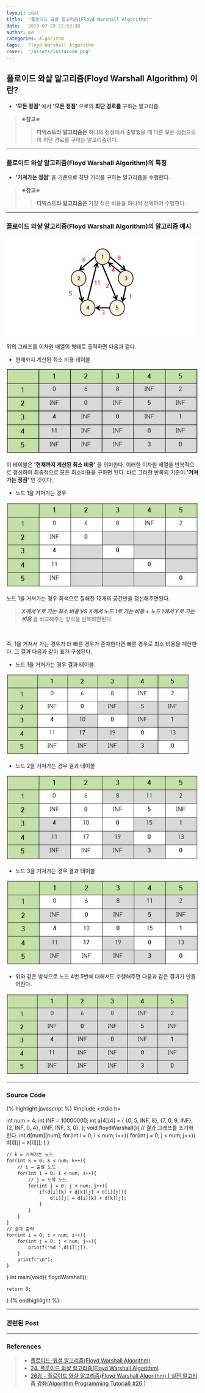 ```yaml
---
layout: post
title:  "플로이드 와샬 알고리즘(Floyd Warshall Algorithm)"
date:   2019-07-29 22:53:30
author: me
categories: Algorithm
tags:	Floyd Warshall Algorithm
cover:  "/assets/instacode.png"
---
```


## 플로이드 와샬 알고리즘(Floyd Warshall Algorithm) 이란?
* __'모든 정점'__ 에서 __'모든 정점'__ 으로의 __최단 경로를__ 구하는 알고리즘.
> __※참고※__ <br/> 
>> __다익스트라 알고리즘은__ 하나의 정점에서 출발했을 때 다른 모든 정점으로의 최단 경로를 구하는 알고리즘이다.


<hr />


### 플로이드 와샬 알고리즘(Floyd Warshall Algorithm)의 특징
* __'거쳐가는 정점'__ 을 기준으로 최단 거리를 구하는 알고리즘을 수행한다.
> __※참고※__ <br/> 
>> __다익스트라 알고리즘은__ 가장 적은 비용을 하나씩 선택하여 수행한다.


<hr />


### 플로이드 와샬 알고리즘(Floyd Warshall Algorithm)의 알고리즘 예시

<a href="/assets/images/algorithm/floydwarshall.JPG" data-lightbox="falcon9-large" data-title="Check out the image">
  <img src="/assets/images/algorithm/floydwarshall.JPG" title="Check out the image">
</a>

위의 그래프를 이차원 배열의 형태로 출력하면 다음과 같다.
* 현재까지 계산된 최소 비용 테이블
<a href="/assets/images/algorithm/floydwarshall_init.JPG" data-lightbox="falcon9-large" data-title="Check out the image">
  <img src="/assets/images/algorithm/floydwarshall_init.JPG" title="Check out the image">
</a>

 이 테이블은 __'현재까지 계산된 최소 비용'__ 을 의미한다. 이러한 이차원 배열을 반복적으로 갱신하여 최종적으로 모든 최소비용을 구하면 된다. 바로 그러한 반복의 기준이 __'거쳐가는 정점'__ 인 것이다.

* 노드 1을 거쳐가는 경우
<a href="/assets/images/algorithm/floydwarshall_1.JPG" data-lightbox="falcon9-large" data-title="Check out the image">
  <img src="/assets/images/algorithm/floydwarshall_1.JPG" title="Check out the image">
</a>

노드 1을 거쳐가는 경우 회색으로 칠해진 12개의 공간만을 갱신해주면된다.
> ***X에서 Y로 가는 최소 비용 VS X에서 노드 1로 가는 비용 + 노드 1에서 Y로 가는 비용*** 을 비교해주는 방식을 반복하면된다.<br>

<br>

즉, 1을 거쳐서 가는 경우가 더 빠른 경우가 존재한다면 빠른 경우로 최소 비용을 계산한다. 그 결과 다음과 같이 표가 구성된다.
* 노드 1을 거쳐가는 경우 결과 테이블
<a href="/assets/images/algorithm/floydwarshall_1_1.JPG" data-lightbox="falcon9-large" data-title="Check out the image">
  <img src="/assets/images/algorithm/floydwarshall_1_1.JPG" title="Check out the image">
</a>


* 노드 2을 거쳐가는 경우 결과 테이블
<a href="/assets/images/algorithm/floydwarshall_2.JPG" data-lightbox="falcon9-large" data-title="Check out the image">
  <img src="/assets/images/algorithm/floydwarshall_2.JPG" title="Check out the image">
</a>


* 노드 3을 거쳐가는 경우 결과 테이블
<a href="/assets/images/algorithm/floydwarshall_3.JPG" data-lightbox="falcon9-large" data-title="Check out the image">
  <img src="/assets/images/algorithm/floydwarshall_3.JPG" title="Check out the image">
</a>


* 위와 같은 방식으로 노드 4번 5번에 대해서도 수행해주면 다음과 같은 결과가 만들어진다.
<a href="/assets/images/algorithm/floydwarshall_result.JPG" data-lightbox="falcon9-large" data-title="Check out the image">
  <img src="/assets/images/algorithm/floydwarshall_result.JPG" title="Check out the image">
</a>


<hr />

### Source Code

{% highlight javascript %}
#include <stdio.h>

int num = 4;
int INF = 10000000;
int a[4][4] = {
	{0, 5, INF, 8},
	{7, 0, 9, INF},
	{2, INF, 0, 4},
	{INF, INF, 3, 0},
};
void floydWarshall(){
	// 결과 그래프를 초기화 한다. 
	int d[num][num];
	for(int i = 0; i < num; i++){
		for(int j = 0; j < num; j++){
			d[i][j] = a[i][j];
		}
	}
	
	// k = 거쳐가는 노드
	for(int k = 0; k < num; k++){
		// i = 출발 노드 
		for(int i = 0; i < num; i++){
			// j = 도착 노드 
			for(int j = 0; j < num; j++){
				if(d[i][k] + d[k][j] < d[i][j]){
					d[i][j] = d[i][k] + d[k][j];
				}
			}
		}	
	}
	// 결과 출력 
	for(int i = 0; i < num; i++){
		for(int j = 0; j < num; j++){
			printf("%d ",d[i][j]);
		}
		printf("\n");
	}
	
}
int main(void){
	floydWarshall();
    
	return 0;
}
{% endhighlight %}

<hr />

### 관련된 Post

<hr />

### References
> * <a href="https://hsp1116.tistory.com/45">플로이드-워셜 알고리즘(Floyd Warshall Algorithm)<a>
> * <a href="https://blog.naver.com/ndb796/221234427842">24. 플로이드 와샬 알고리즘(Floyd Warshall Algorithm)<a>
> * <a href="https://www.youtube.com/watch?v=9574GHxCbKc&list=PLRx0vPvlEmdDHxCvAQS1_6XV4deOwfVrz&index=26">26강 - 플로이드 와샬 알고리즘(Floyd Warshall Algorithm) [ 실전 알고리즘 강좌(Algorithm Programming Tutorial) #26 ]<a>
